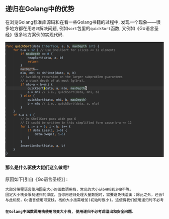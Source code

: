 ## 递归在Golang中的优势

在浏览Golang标准库源码和在看一些Golang书籍的过程中, 发现一个现象——很多地方都在用`递归`解决问题, 例如`sort`包里的`quickSort`函数, 又例如《Go语言圣经》很多地方案例的实现代码. 

![image-20190722152432652](../media/godocs/image-20190722152432652.png)

#### 那么是什么驱使大佬们这么做呢?

原因如下[引自《Go语言圣经》] :

```reStructuredText
大部分编程语言使用固定大小的函数调用栈，常见的大小从64KB到2MB不等。
固定大小栈会限制递归的深度，当你用递归处理大量数据时，需要避免栈溢出；除此之外，还会导致安全性问题。
与此相反，Go语言使用可变栈，栈的大小按需增加(初始时很小)。这使得我们使用递归时不必考虑溢出和安全问题。
```

#### `在Golang中函数调用栈使用可变大小栈, 使用递归不必考虑溢出和安全问题.`

